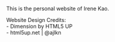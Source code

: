 This is the personal website of Irene Kao.

<p> Website Design Credits:<br>
- Dimension by HTML5 UP <br>   
- html5up.net | @ajlkn </p>

